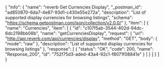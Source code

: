 {
  "info": {
    "name": "reverb Get Currencies Display",
    "_postman_id": "ad850870-6da7-4e87-93d1-c430e55e272a",
    "description": "List of supported display currencies for browsing listings",
    "schema": "https://schema.getpostman.com/json/collection/v2.0.0/"
  },
  "item": [
    {
      "name": "Currencies",
      "item": [
        {
          "id": "c107f5ab-3544-402d-94dc-6dc2198bb08b",
          "name": "getCurrenciesDisplay",
          "request": {
            "url": "http://api.reverb.com/api/currencies/display",
            "method": "GET",
            "body": {
              "mode": "raw"
            },
            "description": "List of supported display currencies for browsing listings"
          },
          "response": [
            {
              "status": "OK",
              "code": 200,
              "name": "Response_200",
              "id": "752f75d3-aded-43a4-92c1-f8071f08841e"
            }
          ]
        }
      ]
    }
  ]
}
